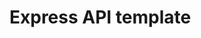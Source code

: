 <!--
 Copyright 2021 Franklin Siqueira.
 SPDX-License-Identifier: Apache-2.0
-->
# Express API template


